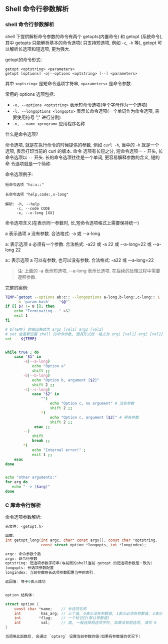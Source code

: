 ## Shell 命令行参数解析

### shell 命令行参数解析

shell 下提供解析命令参数的命令有两个 getopts(内置命令) 和 getopt (系统命令), 其中 getopts 只能解析基本的命令选项(
只支持短选项, 例如 `-c`, `-h` 等), getopt 可以解析长选项和短选项, 更为强大. 


getopt的命令形式:

```
getopt <optstring> <parameters>
getopt [options] -o|--options <optstring> [--] <parameters>
```

其中 `<optsring>` 是短命令选项字符串, `<parameters>` 是命令参数.

常用的 options 选项包括:

- `-o, --options <optstring>` 表示短命令选项(单个字母作为一个选项)
- `-l, --longoptions <longopts>` 表示长命令选项(一个单词作为命令选项, 需要使用符号 "," 进行分割)
- `-n, --name <program>` 应用程序名称

什么是命令选项?

命令选项, 就是在执行命令的时候提供的参数. 例如 `curl -h`, 当中的 `-h` 就是一个选项, 表示打印当前的 curl 的版本. 命令
选项有长短之分, 短命令选项一 `-` 开头, 长命令选项以 `--` 开头. 长的命令选项往往是一个单词, 更容易解释参数的含义, 短的命
令选项就是一个简称. 

命令选项例子:

```
短命令选项 "hc:x::"

长命令选项 "help,code:,x-long"

解析: -h, --help
     -c, --code CODE
     -x, --x-long [XX]
```

命令选项含义(在表示同一参数时, 长,短命令选项格式上需要保持统一)

a   表示选项 a 没有参数. 合法格式: -a 或 --a-long

a:  表示选项 a 必须有一个参数. 合法格式: -a22 或 -a 22 或 --a-long=22 或 --a-long 22

a:: 表示选项 a 可以有参数, 也可以没有参数. 合法格式: -a22 或 --a-long=22

> 注: 上面的 -a 表示短选项, --a-long 表示长选项. 在后续的处理过程中需要遵照参数.


完整的案例:

```bash
TEMP=`getopt --options ab:c:: --longoptions a-long,b-long:,c-long:: \
     -n 'param.bash' -- "$@"`
if [[ $? != 0 ]]; then
    echo "Terminating..." >&2
    exit 1
fi

# ${TEMP} 的输出格式为 arg1 [val1] arg2 [val2]
# set 会重新设置 shell 的命令参数, 使其形式统一格式为 arg1 [val1] arg2 [val2] ..., 为后面参数解析打基础.
set -- ${TEMP}


while true ; do
    case "$1" in
        -a|--a-long)
            echo "Option a"
            shift ;;
        -b|--b-long)
            echo "Option b, argument [$2]"
            shift 2 ;;
        -c|--c-long)
            case "$2" in
                "")
                    echo "Option c, no argument" # 没有参数
                    shift 2 ;;
                *)
                    echo "Option c, argument [$2]" # 带有参数
                    shift 2 ;;
             esac ;;
        --)
            shift
            break ;;
        *)
            echo "Internal error!" ;
            exit 1 ;;
    esac
done


echo "other arguments:"
for arg do
   echo "--> [$arg]"
done
```

### C 库命令行解析

命令选项参数解析:

```C
头文件: <getopt.h>

函数:
int getopt_long(int argc, char* const argv[], const char *optstring,
				const struct option *longopts, int *longindex);

argc: 命令参数个数
argv: 命令行参数
optstring: 短选项参数字符串(与前面的shell当前 getopt 的短选项参数是一致的)
longopts: 长选项参数配置
longindex: 当前参数在长选项参数配置当中的索引.

返回值: 等于0表示成功


option 结构体:

struct option {
    const char *name;    // 长选项名称
    int         has_arg; // 三个值, 0表示没有参数值, 1表示必须有参数值, 2表示可以有参数值,也可以没有参数值
    int        *flag;    // 一个标记位(默认参数值)
    int         val;     // 值, 一般选择短选项字符, 如果没有短选项, 填写 0
}

当调用此函数后, 会通过 `optarg` 设置当前参数的值(如果有参数值的状况下)
```
